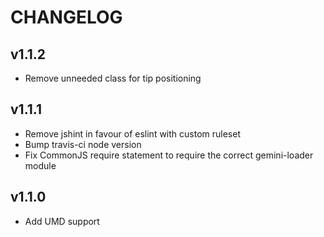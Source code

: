 # CHANGELOG

## v1.1.2

  - Remove unneeded class for tip positioning

## v1.1.1

  - Remove jshint in favour of eslint with custom ruleset
  - Bump travis-ci node version
  - Fix CommonJS require statement to require the correct gemini-loader module

## v1.1.0

  - Add UMD support
